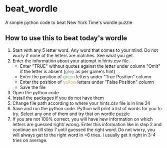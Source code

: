 <!DOCTYPE html>
<html>
<head>
</head>
<body>

<h1>beat_wordle</h1>
A simple python code to beat New York Time's wordle puzzle

<h2>How to use this to beat today's wordle</h2>
<ol type="1">
  <li>Start with any 5 letter word. Any word that comes to your mind. Do not worry if none of the letters are matches. See what you get.</li>
  <li>Enter the information about your attempt in hints.csv file.<br>
  <ul>  
    <li>Enter "TRUE" without quotes against the letter under column "Omit" if the letter is absent (<span style="color:#777A7C">grey</span> as per game's hint)</li>
    <li>Enter the position of <span style="color:#79A86B">green</span> letters under "True Position" column</li>
    <li>Enter the position of <span style="color:#C4B465">yellow</span> letters under "False Position" column</li>
    <li>Save the file</li>
  </ul>
  <li>Open the python code</li>
  <li>Install the packages if you do not have them</li>
  <li>Change file path according to where your hints.csv file is in line 24</li>
  <li>Save and run the python code. Python will print a list of words for you to try. Select any one of them and try that on wordle puzzle</li>
  <li>If you are not 100% correct, you will have new information on which letters are guessed right/ wrong. Enter this information like in step 2 and continue on till step 7 until guessed the right word. Do not worry, you will always get to the right word in <6 tries. I usually get it right in 3-4 tries on average.</li>
</ol>


</body>
</html>
